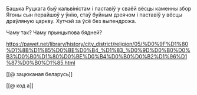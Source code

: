 Бацька Руцкага быў кальвіністам і паставіў у сваёй вёсцы каменны збор
Ягоны сын перайшоў у ўнію, стаў буйным дзеячом і паставіў у вёсцы драўляную царкву. Хутчэй за ўсё без выпендрожа.

Чаму так? Чаму прынцыпова бядней?

https://pawet.net/library/history/city_district/religion/05/%D0%9F%D1%80%D1%8B%D1%85%D0%BE%D0%B4_%D1%83_%D0%9D%D0%B0%D0%B3%D0%B0%D1%80%D0%BE%D0%B4%D0%B0%D0%B2%D1%96%D1%87%D0%B0%D1%85.html

[[@ зацюканая беларусь]]

[[@ код а]]
